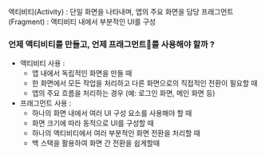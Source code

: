 
액티비티(Activity) : 단일 화면을 나타내며, 앱의 주요 화면을 담당 
프래그먼트(Fragment) : 액티비티 내에서 부분적인 UI를 구성


### 언제 액티비티를 만들고, 언제 프래그먼트를 사용해야 할까 ?

- 액티비티 사용 :
	- 앱 내에서 독립적인 화면을 만들 때 
	- 한 화면에서 모든 작업을 처리하고 다른 화면으로의 직접적인 전환이 필요할 때 
	- 앱의 주요 흐름을 처리하는 경우 (예: 로그인 화면, 메인 화면 등)
- 프래그먼트 사용 : 
	- 하나의 화면 내에서 여러 UI 구성 요소를 사용해야 할 때
	- 화면 크기에 따라 동적으로 UI를 구성할 때 
	- 하나의 액티비티에서 여러 부분적인 화면 전환을 처리할 때 
	- 백 스택을 활용하여 화면 간 전환을 쉽게할때 
